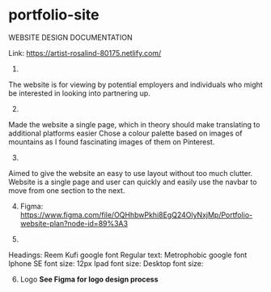 # portfolio-site

WEBSITE DESIGN DOCUMENTATION

Link: https://artist-rosalind-80175.netlify.com/

1.
The website is for viewing by potential employers and individuals who might be interested in looking into partnering up.

2. 
Made the website a single page, which in theory should make translating to additional platforms easier
Chose a colour palette based on images of mountains as I found fascinating images of them on Pinterest.

3.
Aimed to give the website an easy to use layout without too much clutter.
Website is a single page and user can quickly and easily use the navbar to move from one section to the next.

4. Figma: 
https://www.figma.com/file/OQHhbwPkhi8EgQ24OlyNxjMp/Portfolio-website-plan?node-id=89%3A3

5.
Headings: Reem Kufi google font
Regular text: Metrophobic google font
Iphone SE font size: 12px
Ipad font size:
Desktop font size: 

6. Logo
**See Figma for logo design process**
